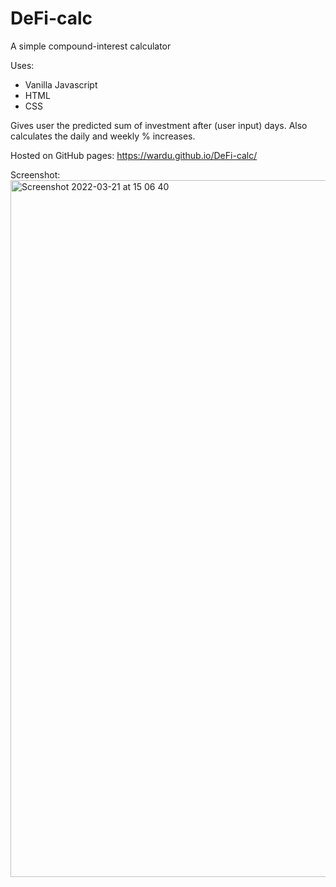 # DeFi-calc
A simple compound-interest calculator

Uses:
- Vanilla Javascript
- HTML
- CSS

Gives user the predicted sum of investment after (user input) days.
Also calculates the daily and weekly % increases.

Hosted on GitHub pages: https://wardu.github.io/DeFi-calc/

Screenshot:
<img width="1115" alt="Screenshot 2022-03-21 at 15 06 40" src="https://user-images.githubusercontent.com/28829008/159299380-424b2175-97f7-445d-9cf2-6e156d1c0be1.png">
